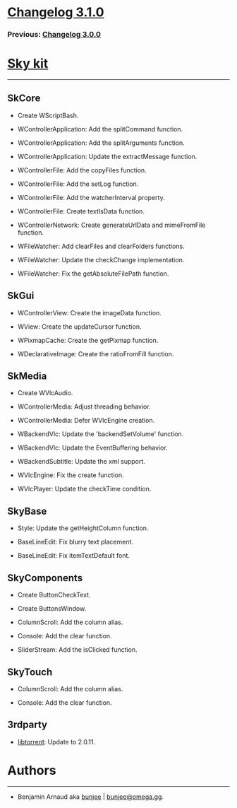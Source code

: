 # [Changelog 3.1.0](https://omega.gg/Sky/changes/2.1.0.html)

### Previous: [Changelog 3.0.0](3.0.0.html)

# [Sky kit](https://omega.gg/Sky)
---

## SkCore

- Create WScriptBash.

- WControllerApplication: Add the splitCommand function.

- WControllerApplication: Add the splitArguments function.

- WControllerApplication: Update the extractMessage function.

- WControllerFile: Add the copyFiles function.

- WControllerFile: Add the setLog function.

- WControllerFile: Add the watcherInterval property.

- WControllerFile: Create textIsData function.

- WControllerNetwork: Create generateUrlData and mimeFromFile function.

- WFileWatcher: Add clearFiles and clearFolders functions.

- WFileWatcher: Update the checkChange implementation.

- WFileWatcher: Fix the getAbsoluteFilePath function.


## SkGui

- WControllerView: Create the imageData function.

- WView: Create the updateCursor function.

- WPixmapCache: Create the getPixmap function.

- WDeclarativeImage: Create the ratioFromFill function.


## SkMedia

- Create WVlcAudio.

- WControllerMedia: Adjust threading behavior.

- WControllerMedia: Defer WVlcEngine creation.

- WBackendVlc: Update the 'backendSetVolume' function.

- WBackendVlc: Update the EventBuffering behavior.

- WBackendSubtitle: Update the xml support.

- WVlcEngine: Fix the create function.

- WVlcPlayer: Update the checkTime condition.


## SkyBase

- Style: Update the getHeightColumn function.

- BaseLineEdit: Fix blurry text placement.

- BaseLineEdit: Fix itemTextDefault font.


## SkyComponents

- Create ButtonCheckText.

- Create ButtonsWindow.

- ColumnScroll: Add the column alias.

- Console: Add the clear function.

- SliderStream: Add the isClicked function.


## SkyTouch

- ColumnScroll: Add the column alias.

- Console: Add the clear function.


## 3rdparty

- [libtorrent](https://github.com/arvidn/libtorrent): Update to 2.0.11.


# Authors
---

- Benjamin Arnaud aka [bunjee](https://bunjee.me) | <bunjee@omega.gg>.

